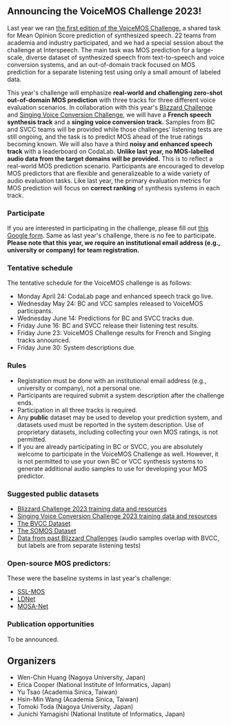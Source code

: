 ## Announcing the VoiceMOS Challenge 2023!

Last year we ran [the first edition of the VoiceMOS Challenge](https://voicemos-challenge-2022.github.io), a shared task for Mean Opinion Score prediction of synthesized speech.  22 teams from academia and industry participated, and we had a special session about the challenge at Interspeech.  The main task was MOS prediction for a large-scale, diverse dataset of synthesized speech from text-to-speech and voice conversion systems, and an out-of-domain track focused on MOS prediction for a separate listening test using only a small amount of labeled data.

This year's challenge will emphasize **real-world and challenging zero-shot out-of-domain MOS prediction** with three tracks for three different voice evaluation scenarios.  In collaboration with this year's [Blizzard Challenge](https://www.synsig.org/index.php/Blizzard_Challenge_2023) and [Singing Voice Conversion Challenge](http://www.vc-challenge.org), we will have a **French speech synthesis track** and a **singing voice conversion track.**  Samples from BC and SVCC teams will be provided while those challenges' listening tests are still ongoing, and the task is to predict MOS ahead of the true ratings becoming known.  We will also have a third **noisy and enhanced speech track** with a leaderboard on CodaLab.  **Unlike last year, no MOS-labelled audio data from the target domains will be provided.**  This is to reflect a real-world MOS prediction scenario.  Participants are encouraged to develop MOS predictors that are flexible and generalizeable to a wide variety of audio evaluation tasks.  Like last year, the primary evaluation metrics for MOS prediction will focus on **correct ranking** of synthesis systems in each track.

### Participate

If you are interested in participating in the challenge, please fill out [this Google form](https://forms.gle/kcLc69Wa4Q97rSNq7).  Same as last year's challenge, there is no fee to participate.  **Please note that this year, we require an institutional email address (e.g., university or company) for team registration.**

### Tentative schedule

The tentative schedule for the VoiceMOS challenge is as follows:

* Monday April 24: CodaLab page and enhanced speech track go live.
* Wednesday May 24: BC and VCC samples released to VoiceMOS participants.
* Wednesday June 14: Predictions for BC and SVCC tracks due.
* Friday June 16: BC and SVCC release their listening test results.
* Friday June 23: VoiceMOS Challenge results for French and Singing tracks announced.
* Friday June 30: System descriptions due.

### Rules

* Registration must be done with an institutional email address (e.g., university or company), not a personal one.
* Participants are required submit a system description after the challenge ends.
* Participation in all three tracks is required.
* Any **public** dataset may be used to develop your prediction system, and datasets used must be reported in the system description.  Use of proprietary datasets, including collecting your own MOS ratings, is not permitted.
* If you are already participating in BC or SVCC, you are absolutely welcome to participate in the VoiceMOS Challenge as well.  However, it is not permitted to use your own BC or VCC synthesis systems to generate additional audio samples to use for developing your MOS predictor.

### Suggested public datasets

* [Blizzard Challenge 2023 training data and resources](https://zenodo.org/record/7560290#.ZCoqES8Rr0p)
* [Singing Voice Conversion Challenge 2023 training data and resources]()
* [The BVCC Dataset](https://zenodo.org/record/6572573#.ZCorDy8Rr0o)
* [The SOMOS Dataset](https://zenodo.org/record/7119400#.ZCorKy8Rr0o)
* [Data from past Blizzard Challenges](https://www.cstr.ed.ac.uk/projects/blizzard/data.html)  (audio samples overlap with BVCC, but labels are from separate listening tests)

### Open-source MOS predictors:

These were the baseline systems in last year's challenge:
* [SSL-MOS](https://github.com/nii-yamagishilab/mos-finetune-ssl)
* [LDNet](https://github.com/unilight/LDNet)
* [MOSA-Net](https://github.com/dhimasryan/MOSA-Net-Cross-Domain)

### Publication opportunities

To be announced.


## Organizers

* Wen-Chin Huang (Nagoya University, Japan)
* Erica Cooper (National Institute of Informatics, Japan)
* Yu Tsao (Academia Sinica, Taiwan)
* Hsin-Min Wang (Academia Sinica, Taiwan)
* Tomoki Toda (Nagoya University, Japan)
* Junichi Yamagishi (National Institute of Informatics, Japan)

